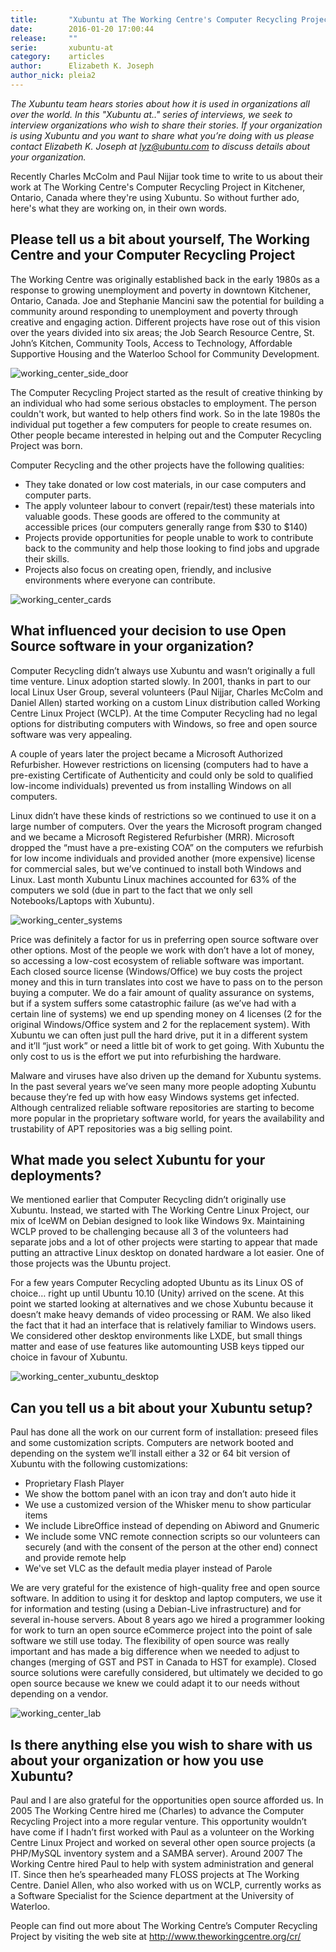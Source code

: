 ```yaml
---
title:       "Xubuntu at The Working Centre's Computer Recycling Project"
date:        2016-01-20 17:00:44
release:     ""
serie:       xubuntu-at
category:    articles
author:      Elizabeth K. Joseph
author_nick: pleia2
---
```


*The Xubuntu team hears stories about how it is used in organizations all over the world. In this "Xubuntu at.." series of interviews, we seek to interview organizations who wish to share their stories. If your organization is using Xubuntu and you want to share what you’re doing with us please contact Elizabeth K. Joseph at lyz@ubuntu.com to discuss details about your organization.*

Recently Charles McColm and Paul Nijjar took time to write to us about their work at The Working Centre's Computer Recycling Project in Kitchener, Ontario, Canada where they're using Xubuntu. So without further ado, here's what they are working on, in their own words.

Please tell us a bit about yourself, The Working Centre and your Computer Recycling Project
-------------------------------------------------------------------------------------------

The Working Centre was originally established back in the early 1980s as a response to growing unemployment and poverty in downtown Kitchener, Ontario, Canada. Joe and Stephanie Mancini saw the potential for building a community around responding to unemployment and poverty through creative and engaging action. Different projects have rose out of this vision over the years divided into six areas; the Job Search Resource Centre, St. John’s Kitchen, Community Tools, Access to Technology, Affordable Supportive Housing and the Waterloo School for Community Development.

![working_center_side_door](/assets/articles/2016/working_center_side_door.png)

The Computer Recycling Project started as the result of creative thinking by an individual who had some serious obstacles to employment. The person couldn't work, but wanted to help others find work. So in the late 1980s the individual put together a few computers for people to create resumes on. Other people became interested in helping out and the Computer Recycling Project was born.

Computer Recycling and the other projects have the following qualities:

- They take donated or low cost materials, in our case computers and computer parts.
- The apply volunteer labour to convert (repair/test) these materials into valuable goods. These goods are offered to the community at accessible prices (our computers generally range from $30 to $140)
- Projects provide opportunities for people unable to work to contribute back to the community and help those looking to find jobs and upgrade their skills.
- Projects also focus on creating open, friendly, and inclusive environments where everyone can contribute.

![working_center_cards](/assets/articles/2016/working_center_cards.jpg)

What influenced your decision to use Open Source software in your organization?
-------------------------------------------------------------------------------

Computer Recycling didn’t always use Xubuntu and wasn’t originally a full time venture. Linux adoption started slowly. In 2001, thanks in part to our local Linux User Group, several volunteers (Paul Nijjar, Charles McColm and Daniel Allen) started working on a custom Linux distribution called Working Centre Linux Project (WCLP). At the time Computer Recycling had no legal options for distributing computers with Windows, so free and open source software was very appealing.

A couple of years later the project became a Microsoft Authorized Refurbisher. However restrictions on licensing (computers had to have a pre-existing Certificate of Authenticity and could only be sold to qualified low-income individuals) prevented us from installing Windows on all computers.

Linux didn’t have these kinds of restrictions so we continued to use it on a large number of computers. Over the years the Microsoft program changed and we became a Microsoft Registered Refurbisher (MRR). Microsoft dropped the “must have a pre-existing COA” on the computers we refurbish for low income individuals and provided another (more expensive) license for commercial sales, but we’ve continued to install both Windows and Linux. Last month Xubuntu Linux machines accounted for 63% of the computers we sold (due in part to the fact that we only sell Notebooks/Laptops with Xubuntu).

![working_center_systems](/assets/articles/2016/working_center_systems.jpg)

Price was definitely a factor for us in preferring open source software over other options. Most of the people we work with don’t have a lot of money, so accessing a low-cost ecosystem of reliable software was important. Each closed source license (Windows/Office) we buy costs the project money and this in turn translates into cost we have to pass on to the person buying a computer. We do a fair amount of quality assurance on systems, but if a system suffers some catastrophic failure (as we’ve had with a certain line of systems) we end up spending money on 4 licenses (2 for the original Windows/Office system and 2 for the replacement system). With Xubuntu we can often just pull the hard drive, put it in a different system and it’ll “just work” or need a little bit of work to get going. With Xubuntu the only cost to us is the effort we put into refurbishing the hardware.

Malware and viruses have also driven up the demand for Xubuntu systems. In the past several years we’ve seen many more people adopting Xubuntu because they’re fed up with how easy Windows systems get infected. Although centralized reliable software repositories are starting to become more popular in the proprietary software world, for years the availability and trustability of APT repositories was a big selling point.

What made you select Xubuntu for your deployments?
--------------------------------------------------

We mentioned earlier that Computer Recycling didn’t originally use Xubuntu. Instead, we started with The Working Centre Linux Project, our mix of IceWM on Debian designed to look like Windows 9x. Maintaining WCLP proved to be challenging because all 3 of the volunteers had separate jobs and a lot of other projects were starting to appear that made putting an attractive Linux desktop on donated hardware a lot easier. One of those projects was the Ubuntu project.

For a few years Computer Recycling adopted Ubuntu as its Linux OS of choice… right up until Ubuntu 10.10 (Unity) arrived on the scene. At this point we started looking at alternatives and we chose Xubuntu because it doesn’t make heavy demands of video processing or RAM. We also liked the fact that it had an interface that is relatively familiar to Windows users. We considered other desktop environments like LXDE, but small things matter and ease of use features like automounting USB keys tipped our choice in favour of Xubuntu.

![working_center_xubuntu_desktop](/assets/articles/2016/working_center_xubuntu_desktop.png)

Can you tell us a bit about your Xubuntu setup?
-----------------------------------------------

Paul has done all the work on our current form of installation: preseed files and some customization scripts. Computers are network booted and depending on the system we’ll install either a 32 or 64 bit version of Xubuntu with the following customizations:

- Proprietary Flash Player
- We show the bottom panel with an icon tray and don’t auto hide it
- We use a customized version of the Whisker menu to show particular items
- We include LibreOffice instead of depending on Abiword and Gnumeric
- We include some VNC remote connection scripts so our volunteers can securely (and with the consent of the person at the other end) connect and provide remote help
- We've set VLC as the default media player instead of Parole

We are very grateful for the existence of high-quality free and open source software. In addition to using it for desktop and laptop computers, we use it for information and testing (using a Debian-Live infrastructure) and for several in-house servers. About 8 years ago we hired a programmer looking for work to turn an open source eCommerce project into the point of sale software we still use today. The flexibility of open source was really important and has made a big difference when we needed to adjust to changes (merging of GST and PST in Canada to HST for example). Closed source solutions were carefully considered, but ultimately we decided to go open source because we knew we could adapt it to our needs without depending on a vendor.

![working_center_lab](/assets/articles/2016/working_center_lab.jpg)

Is there anything else you wish to share with us about your organization or how you use Xubuntu?
------------------------------------------------------------------------------------------------

Paul and I are also grateful for the opportunities open source afforded us. In 2005 The Working Centre hired me (Charles) to advance the Computer Recycling Project into a more regular venture. This opportunity wouldn’t have come if I hadn’t first worked with Paul as a volunteer on the Working Centre Linux Project and worked on several other open source projects (a PHP/MySQL inventory system and a SAMBA server). Around 2007 The Working Centre hired Paul to help with system administration and general IT. Since then he’s spearheaded many FLOSS projects at The Working Centre. Daniel Allen, who also worked with us on WCLP, currently works as a Software Specialist for the Science department at the University of Waterloo.

People can find out more about The Working Centre’s Computer Recycling Project by visiting the web site at <http://www.theworkingcentre.org/cr/>
